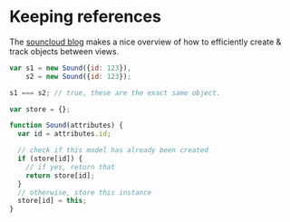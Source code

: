 # Keeping references
The [souncloud blog](https://developers.soundcloud.com/blog/building-the-next-soundcloud) 
makes a nice overview of how to efficiently create & track objects between views.

````js
var s1 = new Sound({id: 123}),
    s2 = new Sound({id: 123});

s1 === s2; // true, these are the exact same object.
````

````js
var store = {};

function Sound(attributes) {
  var id = attributes.id;

  // check if this model has already been created
  if (store[id]) {
    // if yes, return that
    return store[id];
  }
  // otherwise, store this instance
  store[id] = this;
}
````